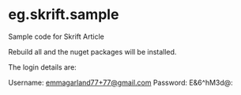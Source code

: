 # eg.skrift.sample
Sample code for Skrift Article

Rebuild all and the nuget packages will be installed. 

The login details are:

Username: emmagarland77+77@gmail.com
Password: E&6^hM3d@:
